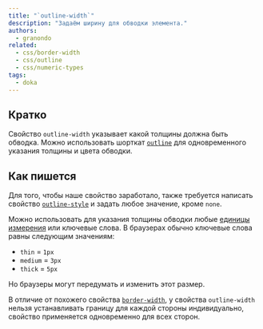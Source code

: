 ```yaml
---
title: "`outline-width`"
description: "Задаём ширину для обводки элемента."
authors:
  - granondo
related:
  - css/border-width
  - css/outline
  - css/numeric-types
tags:
  - doka
---
```


## Кратко

Свойство `outline-width` указывает какой толщины должна быть обводка. Можно использовать шорткат [`outline`](/css/outline/) для одновременного указания толщины и цвета обводки.

## Как пишется

Для того, чтобы наше свойство заработало, также требуется написать свойство [`outline-style`](/css/outline-style/) и задать любое значение, кроме `none`.

Можно использовать для указания толщины обводки любые [единицы измерения](/css/numeric-types/) или ключевые слова. В браузерах обычно ключевые слова равны следующим значениям:

- `thin` = `1px`
- `medium` = `3px`
- `thick` = `5px`

Но браузеры могут передумать и изменить этот размер.

В отличие от похожего свойства [`border-width`](/css/border-width/), у свойства `outline-width` нельзя устанавливать границу для каждой стороны индивидуально, свойство применяется одновременно для всех сторон.
